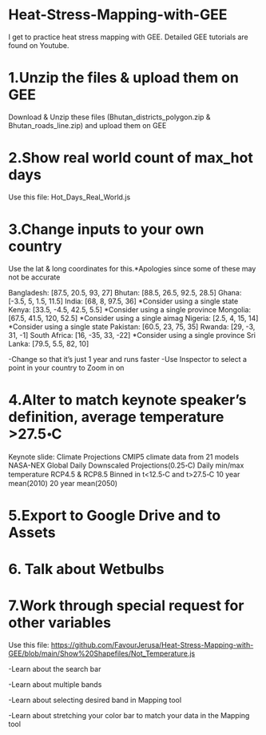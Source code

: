 # Heat-Stress-Mapping-with-GEE
I get to practice heat stress mapping with GEE. Detailed GEE tutorials are found on Youtube.

# 1.Unzip the files & upload them on GEE
Download & Unzip these files (Bhutan_districts_polygon.zip & Bhutan_roads_line.zip) and upload them on GEE

# 2.Show real world count of max_hot days 
Use this file: Hot_Days_Real_World.js

# 3.Change inputs to your own country
Use the lat & long coordinates for this.*Apologies since some of these may not be accurate

Bangladesh: [87.5, 20.5, 93, 27]
Bhutan: [88.5, 26.5, 92.5, 28.5]
Ghana: [-3.5, 5, 1.5, 11.5]
India: [68, 8, 97.5, 36] *Consider using a single state
Kenya: [33.5, -4.5, 42.5, 5.5] *Consider using a single province
Mongolia: [67.5, 41.5, 120, 52.5] *Consider using a single aimag
Nigeria: [2.5, 4, 15, 14] *Consider using a single state
Pakistan: [60.5, 23, 75, 35]
Rwanda: [29, -3, 31, -1]
South Africa: [16, -35, 33, -22] *Consider using a single province
Sri Lanka: [79.5, 5.5, 82, 10]

-Change so that it’s just 1 year and runs faster
-Use Inspector to select a point in your country to Zoom in on

# 4.Alter to match keynote speaker’s definition, average temperature >27.5॰C
Keynote slide:
  Climate Projections
  CMIP5 climate data from 21 models
    NASA-NEX Global Daily Downscaled Projections(0.25॰C)
    Daily min/max temperature
    RCP4.5 & RCP8.5
    Binned in t<12.5॰C and t>27.5॰C
    10 year mean(2010)
    20 year mean(2050)

# 5.Export to Google Drive and to Assets

# 6. Talk about Wetbulbs

# 7.Work through special request for other variables
  Use this file: https://github.com/FavourJerusa/Heat-Stress-Mapping-with-GEE/blob/main/Show%20Shapefiles/Not_Temperature.js
  
-Learn about the search bar

-Learn about multiple bands

-Learn about selecting desired band in Mapping tool

-Learn about stretching your color bar to match your data in the Mapping tool




  

